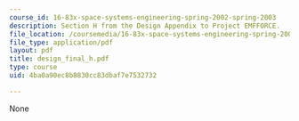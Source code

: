 ```yaml
---
course_id: 16-83x-space-systems-engineering-spring-2002-spring-2003
description: Section H from the Design Appendix to Project EMFFORCE.
file_location: /coursemedia/16-83x-space-systems-engineering-spring-2002-spring-2003/4ba0a90ec8b8830cc83dbaf7e7532732_design_final_h.pdf
file_type: application/pdf
layout: pdf
title: design_final_h.pdf
type: course
uid: 4ba0a90ec8b8830cc83dbaf7e7532732

---
```

None